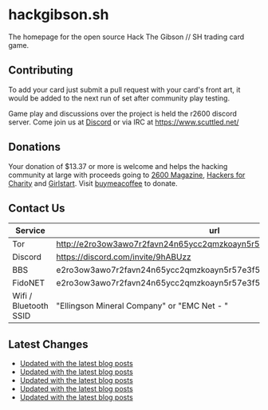 # hackgibson.sh
The homepage for the open source Hack The Gibson // SH trading card game.


## Contributing

To add your card just submit a pull request with your card's front art, it would be added to the next run of set after community play testing.

Game play and discussions over the project is held the r2600 discord server. Come join us at [Discord](https://discord.com/invite/9hABUzz) or via IRC at https://www.scuttled.net/


## Donations

Your donation of $13.37 or more is welcome and helps the hacking community at large with proceeds going to [2600 Magazine](https://2600.com/), [Hackers for Charity](https://hackersforcharity.org) and [Girlstart](https://girlstart.org).  Visit [buymeacoffee](https://www.buymeacoffee.com/hackgibson.sh) to donate.


## Contact Us

Service | url
-|-
Tor | http://e2ro3ow3awo7r2favn24n65ycc2qmzkoayn5r57e3f56nvjwdcgg32ad.onion
Discord | https://discord.com/invite/9hABUzz
BBS | e2ro3ow3awo7r2favn24n65ycc2qmzkoayn5r57e3f56nvjwdcgg32ad.onion:23
FidoNET | e2ro3ow3awo7r2favn24n65ycc2qmzkoayn5r57e3f56nvjwdcgg32ad.onion:24554
Wifi / Bluetooth SSID | "Ellingson Mineral Company" or "EMC Net - <fidonet address>"

## Latest Changes
<!-- BLOG-POST-LIST:START -->
- [Updated with the latest blog posts](https://github.com/DFW2600/hackgibson.sh/commit/cee4c602783f7664cc0d6aef91b9f741a48ca402)
- [Updated with the latest blog posts](https://github.com/DFW2600/hackgibson.sh/commit/4685e5b964d0671fcbbcd13e9fe7cee431e8d75d)
- [Updated with the latest blog posts](https://github.com/DFW2600/hackgibson.sh/commit/266e9aad4e772bbb1f3c7ba5a7780457f75a5426)
- [Updated with the latest blog posts](https://github.com/DFW2600/hackgibson.sh/commit/350f92b365fa15c604eeb37f94fb999ed6e01ecf)
- [Updated with the latest blog posts](https://github.com/DFW2600/hackgibson.sh/commit/d29661b8dd1f821a63c9ee6aacaa5846eba6dca3)
<!-- BLOG-POST-LIST:END -->

